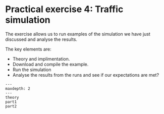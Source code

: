 # Practical exercise 4: Traffic simulation

The exercise allows us to run examples of the simulation we have just discussed and analyse the results.

The key elements are:

- Theory and implimentation.
- Download and compile the example.
- Run the simulation 
- Analyse the results from the runs and see if our expectations are met?


```{toctree}
---
maxdepth: 2
---
theory
part1
part2
```